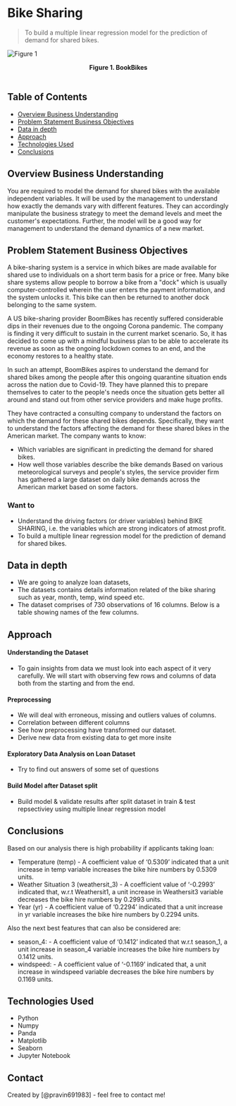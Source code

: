 # Bike Sharing

> To build a multiple linear regression model for the prediction of demand for shared bikes.

<p>
<img src ="https://play-lh.googleusercontent.com/56LEcA4KXoBhdqSn3jHzcSubIjgqF1_mHikBExgrGRcRML2oFHZLifYfBz4kiGsHDh8" alt='Figure 1'>
<center> <b>Figure 1. BookBikes</b> </center> 
 </br>  
</p>

## Table of Contents

- [Overview Business Understanding](#overview-business-understanding)
- [Problem Statement Business Objectives](#problem-statement-business-objectives)
- [Data in depth](#data-in-depth)
- [Approach](#approach)
- [Technologies Used](#technologies-used)
- [Conclusions](#conclusions)

<!-- You can include any other section that is pertinent to your problem -->

## Overview Business Understanding

You are required to model the demand for shared bikes with the available independent variables. It will be used by the management to understand how exactly the demands vary with different features. They can accordingly manipulate the business strategy to meet the demand levels and meet the customer's expectations. Further, the model will be a good way for management to understand the demand dynamics of a new market.

## Problem Statement Business Objectives

A bike-sharing system is a service in which bikes are made available for shared use to individuals on a short term basis for a price or free. Many bike share systems allow people to borrow a bike from a "dock" which is usually computer-controlled wherein the user enters the payment information, and the system unlocks it. This bike can then be returned to another dock belonging to the same system.

A US bike-sharing provider BoomBikes has recently suffered considerable dips in their revenues due to the ongoing Corona pandemic. The company is finding it very difficult to sustain in the current market scenario. So, it has decided to come up with a mindful business plan to be able to accelerate its revenue as soon as the ongoing lockdown comes to an end, and the economy restores to a healthy state.

In such an attempt, BoomBikes aspires to understand the demand for shared bikes among the people after this ongoing quarantine situation ends across the nation due to Covid-19. They have planned this to prepare themselves to cater to the people's needs once the situation gets better all around and stand out from other service providers and make huge profits.

They have contracted a consulting company to understand the factors on which the demand for these shared bikes depends. Specifically, they want to understand the factors affecting the demand for these shared bikes in the American market. The company wants to know:

- Which variables are significant in predicting the demand for shared bikes.
- How well those variables describe the bike demands
  Based on various meteorological surveys and people's styles, the service provider firm has gathered a large dataset on daily bike demands across the American market based on some factors.

### Want to

- Understand the driving factors (or driver variables) behind BIKE SHARING, i.e. the variables which are strong indicators of atmost profit.
- To build a multiple linear regression model for the prediction of demand for shared bikes.

## Data in depth

- We are going to analyze loan datasets,
- The datasets contains details information related of the bike sharing such as year, month, temp, wind speed etc.
- The dataset comprises of 730 observations of 16 columns. Below is a table showing names of the few columns.

## Approach

#### Understanding the Dataset

- To gain insights from data we must look into each aspect of it very carefully. We will start with observing few rows and columns of data both from the starting and from the end.

#### Preprocessing

- We will deal with erroneous, missing and outliers values of columns.
- Correlation between different columns
- See how preprocessing have transformed our dataset.
- Derive new data from existing data to get more insite

#### Exploratory Data Analysis on Loan Dataset

- Try to find out answers of some set of questions

#### Build Model after Dataset split

- Build model & validate results after split dataset in train & test repsectiviey using multiple linear regression model

<!-- You don't have to answer all the questions - just the ones relevant to your project. -->

## Conclusions

Based on our analysis there is high probability if applicants taking loan:

- Temperature (temp) - A coefficient value of ‘0.5309’ indicated that a unit increase in temp variable increases the bike hire numbers by 0.5309 units.
- Weather Situation 3 (weathersit_3) - A coefficient value of ‘-0.2993’ indicated that, w.r.t Weathersit1, a unit increase in Weathersit3 variable decreases the bike hire numbers by 0.2993 units.
- Year (yr) - A coefficient value of ‘0.2294’ indicated that a unit increase in yr variable increases the bike hire numbers by 0.2294 units.

Also the next best features that can also be considered are:

- season_4: - A coefficient value of ‘0.1412’ indicated that w.r.t season_1, a unit increase in season_4 variable increases the bike hire numbers by 0.1412 units.
- windspeed: - A coefficient value of ‘-0.1169’ indicated that, a unit increase in windspeed variable decreases the bike hire numbers by 0.1169 units.

<!-- You don't have to answer all the questions - just the ones relevant to your project. -->

## Technologies Used

- Python
- Numpy
- Panda
- Matplotlib
- Seaborn
- Jupyter Notebook

<!-- As the libraries versions keep on changing, it is recommended to mention the version of library used in this project -->

## Contact

Created by [@pravin691983] - feel free to contact me!

<!-- Optional -->
<!-- ## License -->
<!-- This project is open source and available under the [... License](). -->

<!-- You don't have to include all sections - just the one's relevant to your project -->
